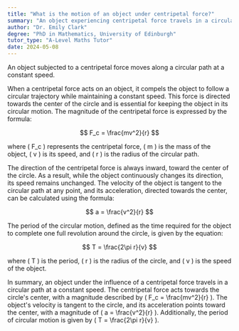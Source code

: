 ```yaml
---
title: "What is the motion of an object under centripetal force?"
summary: "An object experiencing centripetal force travels in a circular path at a constant speed, maintaining a uniform motion due to the continuous inward pull towards the center of the circle."
author: "Dr. Emily Clark"
degree: "PhD in Mathematics, University of Edinburgh"
tutor_type: "A-Level Maths Tutor"
date: 2024-05-08
---
```


An object subjected to a centripetal force moves along a circular path at a constant speed.

When a centripetal force acts on an object, it compels the object to follow a circular trajectory while maintaining a constant speed. This force is directed towards the center of the circle and is essential for keeping the object in its circular motion. The magnitude of the centripetal force is expressed by the formula:

$$
F_c = \frac{mv^2}{r}
$$

where \( F_c \) represents the centripetal force, \( m \) is the mass of the object, \( v \) is its speed, and \( r \) is the radius of the circular path.

The direction of the centripetal force is always inward, toward the center of the circle. As a result, while the object continuously changes its direction, its speed remains unchanged. The velocity of the object is tangent to the circular path at any point, and its acceleration, directed towards the center, can be calculated using the formula:

$$
a = \frac{v^2}{r}
$$

The period of the circular motion, defined as the time required for the object to complete one full revolution around the circle, is given by the equation:

$$
T = \frac{2\pi r}{v}
$$

where \( T \) is the period, \( r \) is the radius of the circle, and \( v \) is the speed of the object.

In summary, an object under the influence of a centripetal force travels in a circular path at a constant speed. The centripetal force acts towards the circle's center, with a magnitude described by \( F_c = \frac{mv^2}{r} \). The object's velocity is tangent to the circle, and its acceleration points toward the center, with a magnitude of \( a = \frac{v^2}{r} \). Additionally, the period of circular motion is given by \( T = \frac{2\pi r}{v} \).
    